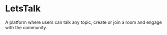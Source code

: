 # LetsTalk
A platform where users can talk any topic, create or join a room and engage with the community.
